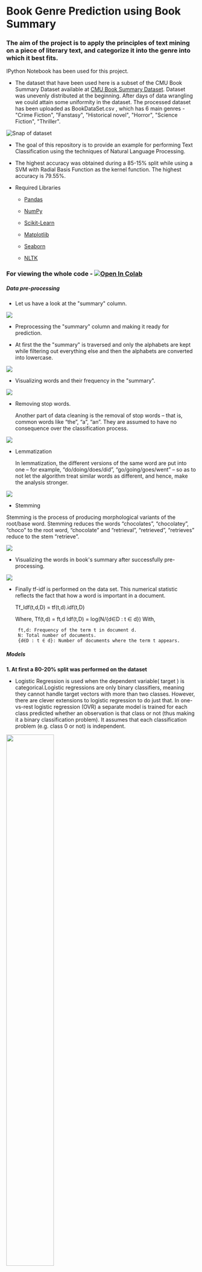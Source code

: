 # Book Genre Prediction using Book Summary
### The aim of the project is to apply the principles of text mining on a piece of literary text, and categorize it into the genre into which it best fits.


IPython Notebook has been used for this project.
   
   
   - The dataset that have been used here is a subset of the CMU Book Summary Dataset available at [CMU Book Summary Dataset](http://www.cs.cmu.edu/~dbamman/booksummaries.html "CMU Book Summary Dataset"). Dataset was unevenly distributed at the beginning. After days of data wrangling we could attain some uniformity in the dataset. The processed dataset has been uploaded as BookDataSet.csv , which has 6 main genres - "Crime Fiction", "Fanstasy", "Historical novel", "Horror", "Science Fiction", "Thriller". 
   
 ![Snap of dataset](https://github.com/Sirsho1997/Book-Genre-Prediction-using-Book-Summary/blob/master/image/dataset_snap.png)
 
   
   - The goal of this repository is to provide an example for performing Text Classification using the techniques of Natural Language Processing.
   
   - The highest accuracy was obtained during a 85-15% split while using a SVM with Radial Basis Function as the kernel function. The highest accuracy is 79.55%.
   
   - Required Libraries
       - [Pandas](https://pandas.pydata.org/)
       
       - [NumPy](https://numpy.org/")

       - [Scikit-Learn](https://scikit-learn.org/stable/)

       - [Matplotlib](https://matplotlib.org/)

       - [Seaborn](https://seaborn.pydata.org/)
       
       - [NLTK](https://www.nltk.org/)
       

### For viewing the whole code - [![Open In Colab](https://colab.research.google.com/assets/colab-badge.svg)](https://colab.research.google.com/github/Sirsho1997/Book-Genre-Prediction-using-Book-Summary/blob/master/BookGenrePrediction.ipynb)
 
 ##### Data pre-processing

- Let us have a look at the "summary" column.

<img src="https://github.com/Sirsho1997/Book-Genre-Prediction-using-Book-Summary/blob/master/image/summary.png" />

- Preprocessing the "summary" column and making it ready for prediction.

- At first the the "summary" is traversed and only the alphabets are kept while filtering out everything else and then the alphabets are converted into lowercase.

<img src="https://github.com/Sirsho1997/Book-Genre-Prediction-using-Book-Summary/blob/master/image/summaryfiltering.png" />

- Visualizing words and their frequency in the "summary".

<img src="https://github.com/Sirsho1997/Book-Genre-Prediction-using-Book-Summary/blob/master/image/summaryvis.png" />

- Removing stop words.

  Another part of data cleaning is the removal of stop words – that is, common words like “the”, “a”, “an”. They are assumed to have no consequence over the classification process.
 
 <img src="https://github.com/Sirsho1997/Book-Genre-Prediction-using-Book-Summary/blob/master/image/summarystop.png" />
 
 
- Lemmatization

  In lemmatization, the different versions of the same word are put into one – for example, “do/doing/does/did”, “go/going/goes/went” – so as to not let the algorithm treat similar words as different, and hence, make the analysis stronger.
  
 <img src="https://github.com/Sirsho1997/Book-Genre-Prediction-using-Book-Summary/blob/master/image/lem.png" />
 
  
 -  Stemming
 
   Stemming is the process of producing morphological variants of the root/base word. Stemming reduces the words “chocolates”, “chocolatey”, “choco” to the root word, “chocolate” and “retrieval”, “retrieved”, “retrieves” reduce to the stem “retrieve”.
   
 <img src="https://github.com/Sirsho1997/Book-Genre-Prediction-using-Book-Summary/blob/master/image/stem.png" />
 
 - Visualizing the words in book's summary after successfully pre-processing.
 
  <img src="https://github.com/Sirsho1997/Book-Genre-Prediction-using-Book-Summary/blob/master/image/visa.png" />
  
 - Finally tf-idf is performed on the data set. This numerical statistic reflects the fact that how a word is important in a document. 
 
 	Tf_Idf(t,d,D) = tf(t,d).idf(t,D)
	
	Where,
		Tf(t,d) = ft,d
		Idf(t,D) = log(N/{d∈D : t ∈ d})
	With,
	
 		ft,d: Frequency of the term t in document d.
		N: Total number of documents.
		{d∈D : t ∈ d}: Number of documents where the term t appears.
 

##### Models

**1. At first a 80-20% split was performed on the dataset**
  - Logistic Regression is used when the dependent variable( target ) is categorical.Logistic regressions are only binary classifiers, meaning they cannot handle target vectors with more than two classes. However, there are clever extensions to logistic regression to do just that. In one-vs-rest logistic regression (OVR) a separate model is trained for each class predicted whether an observation is that class or not (thus making it a binary classification problem). It assumes that each classification problem (e.g. class 0 or not) is independent.
    
<img src="https://github.com/Sirsho1997/Book-Genre-Prediction-using-Book-Summary/blob/master/image/LR80_20.png" width="50%" height="60%" />
    
   - SVMs try to find a separating line(or hyperplane) between data of two classes. SVM is an algorithm that takes the data as an input and outputs a line that separates those classes if possible.According to the SVM algorithm we find the points closest to the line from both the classes.These points are called support vectors. Now, we compute the distance between the line and the support vectors. This distance is called the margin. Our goal is to maximize the margin. The hyperplane for which the margin is maximum is the optimal hyperplane.Thus SVM tries to make a decision boundary in such a way that the separation between the two classes(that street) is as wide as possible.The linear, polynomial and RBF or Gaussian kernel are simply different in case of making the hyperplane decision boundary between the classes. The kernel functions are used to map the original dataset (linear/nonlinear ) into a higher dimensional space with view to making it linear dataset.Usually linear and polynomial kernels are less time consuming and provides less accuracy than the rbf or Gaussian kernels.

**SVM - Linear**


<img src="https://github.com/Sirsho1997/Book-Genre-Prediction-using-Book-Summary/blob/master/image/svm80_20.png" width="50%" height="60%" />

**SVM - RBF**

<img src="https://github.com/Sirsho1997/Book-Genre-Prediction-using-Book-Summary/blob/master/image/svm_rbf80_20.png" width="50%" height="60%" />

**2. Next a 85-15% split was performed on the dataset**

**Logistic Regression**

<img src="https://github.com/Sirsho1997/Book-Genre-Prediction-using-Book-Summary/blob/master/image/LR85_15.png" width="50%" height="60%" />

**SVM - Linear**

<img src="https://github.com/Sirsho1997/Book-Genre-Prediction-using-Book-Summary/blob/master/image/svm85_15.png" width="50%" height="60%" />

**SVM - RBF**

<img src="https://github.com/Sirsho1997/Book-Genre-Prediction-using-Book-Summary/blob/master/image/svm_rbf85_15.png" width="50%" height="60%" />

- Thus we conclude that **highest accuracy** was obtained during a **85-15%** split while using a **svm with rbf as the kernel function**.

	- The highest **accuracy is 79.55 %**

	- Now, we build an **inference function for predicting the genres of new books in the future.**

	- Our book genre prediction system should be able to take a book's summary in raw form as input and generate its genre tag.

	
   
 - Sample output :
 
 ![Snap of Final output](https://github.com/Sirsho1997/Book-Genre-Prediction-using-Book-Summary/blob/master/image/sample_op.png)
   
Team Members - 
- [Sirshendu Ganguly](https://www.linkedin.com/in/sirshendu-ganguly/)  [![Github](https://github.com/Sirsho1997/Book-Genre-Prediction-using-Book-Summary/blob/master/image/github.png)](https://github.com/Sirsho1997)
- [Aniket Patra](https://www.linkedin.com/in/aniket-patra/)  [![Github](https://github.com/Sirsho1997/Book-Genre-Prediction-using-Book-Summary/blob/master/image/github.png)](https://github.com/aniket-patra)
- [Arnanta Chatterjee](https://www.linkedin.com/in/arnanta-chatterjee-a60684179/)  [![Github](https://github.com/Sirsho1997/Book-Genre-Prediction-using-Book-Summary/blob/master/image/github.png)](https://github.com/arnanta)



